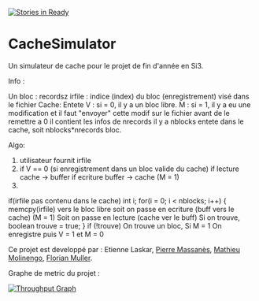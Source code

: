 [![Stories in Ready](https://badge.waffle.io/mathieumoli/CacheSimulator.png?label=ready&title=Ready)](https://waffle.io/mathieumoli/CacheSimulator)
# CacheSimulator
Un simulateur de cache pour le projet de fin d'année en Si3.

Info :

Un bloc : recordsz
irfile : indice (index) du bloc (enregistrement) visé dans le fichier
Cache:
Entete
	V : si = 0, il y a un bloc libre.
	M : si = 1, il y a eu une modification et il faut "envoyer" cette modif sur le fichier avant de le remettre a 0
	il contient les infos de nrecords
il y a nblocks entete dans le cache, soit nblocks*nrecords bloc.

Algo:

1. utilisateur fournit irfile
2. if V == 0 (si enregistrement dans un bloc valide du cache)
	if lecture
		cache -> buffer
	if ecriture
		buffer -> cache (M = 1)
3. 
if(irfile pas contenu dans le cache)
int i;
for(i = 0; i < nblocks; i++)
{
	memcpy(irfile) vers le bloc libre
	soit on passe en ecriture (buff vers le cache) (M = 1)
	Soit on passe en lecture (cache ver le buff)
	Si on trouve, boolean trouve = true;
}
if (!trouve)
On trouve un bloc, Si M = 1
	On enregistre
	puis V = 1 et M = 0

Ce projet est developpé par : Etienne Laskar, [Pierre Massanès](https://github.com/PierreMassanes), [Mathieu Molinengo](https://github.com/mathieumoli), [Florian Muller](https://github.com/JuIngong).

Graphe de metric du projet : 

[![Throughput Graph](https://graphs.waffle.io/mathieumoli/CacheSimulator/throughput.svg)](https://waffle.io/mathieumoli/CacheSimulator/metrics) 

